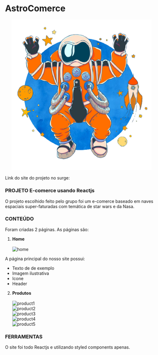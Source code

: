 # AstroComerce
<p align="center">
  <img width="460" heigh="300" src="src/astro_laranja.png">
  </p>

Link do site do projeto no surge: 

### PROJETO E-comerce usando Reactjs

O projeto escolhido feito pelo grupo foi um e-comerce baseado em naves espaciais super-faturadas com temática de star wars e da Nasa.

### CONTEÚDO

Foram criadas 2 páginas. As páginas são:
1. **Home** <br>
<br>![home](https://user-images.githubusercontent.com/38565099/141883247-e6fa901f-9318-48ca-ba45-7f2b68e05ae1.png)

A página principal do nosso site possui:
  - Texto de de exemplo
  - Imagem ilustrativa
  - Icone
  - Header

2. **Produtos** <br>
<br>![product1](https://user-images.githubusercontent.com/38565099/141883309-a3e1366f-590b-435f-8b95-8cad8d87de99.png)
<br>![product2](https://user-images.githubusercontent.com/38565099/141883344-2a6cb7fd-80c7-4c1e-95c3-1e76487abc43.png)
<br>![product3](https://user-images.githubusercontent.com/38565099/141883373-47ca6883-cccc-4c78-b3bb-844006043787.png)
<br>![product4](https://user-images.githubusercontent.com/38565099/141883398-0a10bcd4-3525-4076-a9df-ad406050ffcc.png)
<br>![product5](https://user-images.githubusercontent.com/38565099/141883448-9d8be4d1-1b4c-4b99-88c9-93e01de1d813.png)



### FERRAMENTAS
O site foi todo Reactjs e utilizando styled components apenas.
